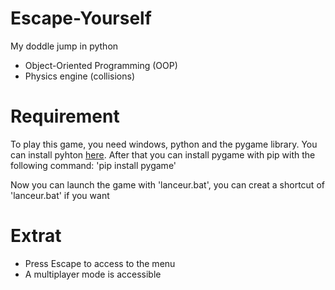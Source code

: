 # Escape-Yourself
My doddle jump in python
-   Object-Oriented Programming (OOP)
-   Physics engine (collisions)

# Requirement
To play this game, you need windows, python and the pygame library.
You can install pyhton [here](https://www.python.org/).
After that you can install pygame with pip with the following command:
'pip install pygame'

Now you can launch the game with 'lanceur.bat', you can creat a shortcut of 'lanceur.bat' if you want

# Extrat
-  Press Escape to access to the menu
-  A multiplayer mode is accessible

[](https://github.com/CMoiMec/Escape-Yourself/blob/main/assets/capture.png?raw=true)
